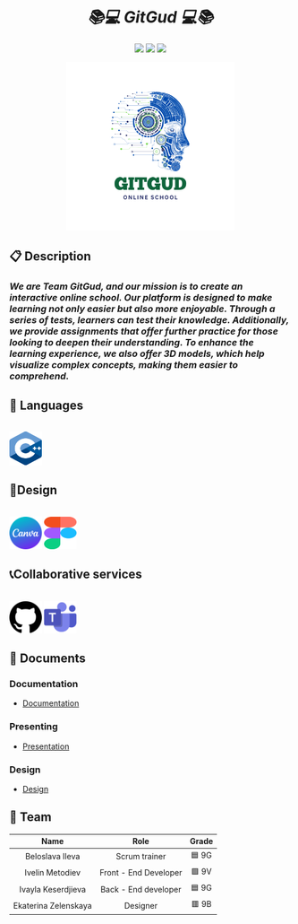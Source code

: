 <h1 align="center"><em>📚💻 GitGud 💻📚</em> </h1>
<p align = "center">
<img src = "https://img.shields.io/badge/contributors-4-red"50/50>
<img src = "https://img.shields.io/badge/hope_you_like_it-blue"50/50>
<img src = "https://img.shields.io/badge/languages-1-green"50/50>
<p align = "center">
 <img width="300" src="gitGut/gitGut/images/Logo.png" alt="Logo png">
</p>

## 📋 Description
### <em>We are Team GitGud, and our mission is to create an interactive online school. Our platform is designed to make learning not only easier but also more enjoyable. Through a series of tests, learners can test their knowledge. Additionally, we provide assignments that offer further practice for those looking to deepen their understanding. To enhance the learning experience, we also offer 3D models, which help visualize complex concepts, making them easier to comprehend.</em>

## 🚀 Languages
<br>
<div align="left"> 
<img height="60" width="58" src="gitGut/gitGut/images/ISO_C++_Logo.svg.png" alt = "c++" />
</div>

## 🎨Design
<br>
<div align="left">
    <img height="58" width="58" src="gitGut/gitGut/images/canva.png"/>
    <img height="58" width="58" src="gitGut/gitGut/images/figma.png"/>
</div>

## 📞Collaborative services
<br>
<div align="left">
 <img height="58" width="58" src="gitGut/gitGut/images/github.png"/>
  <img height="58" width="58" src="gitGut/gitGut/images/teams.png"/>
</div>

## 📁 Documents
### Documentation
- [Documentation]()


### Presenting
- [Presentation]()


### Design
- [Design]()

## 👥 Team

| **Name** | **Role** | **Grade** |
| :---:   | :---: | :---: |
| Beloslava Ileva| Scrum trainer | 🟦 9G |
| Ivelin Metodiev | Front - End Developer  | 🟩 9V  |
| Ivayla Keserdjieva | Back - End developer  | 🟦 9G|
| Ekaterina Zelenskaya | Designer  | 🟥 9B |
